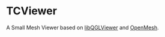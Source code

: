 TCViewer
========

A Small Mesh Viewer based on [libQGLViewer](http://www.libqglviewer.com) and [OpenMesh](http://www.openmesh.org/).
